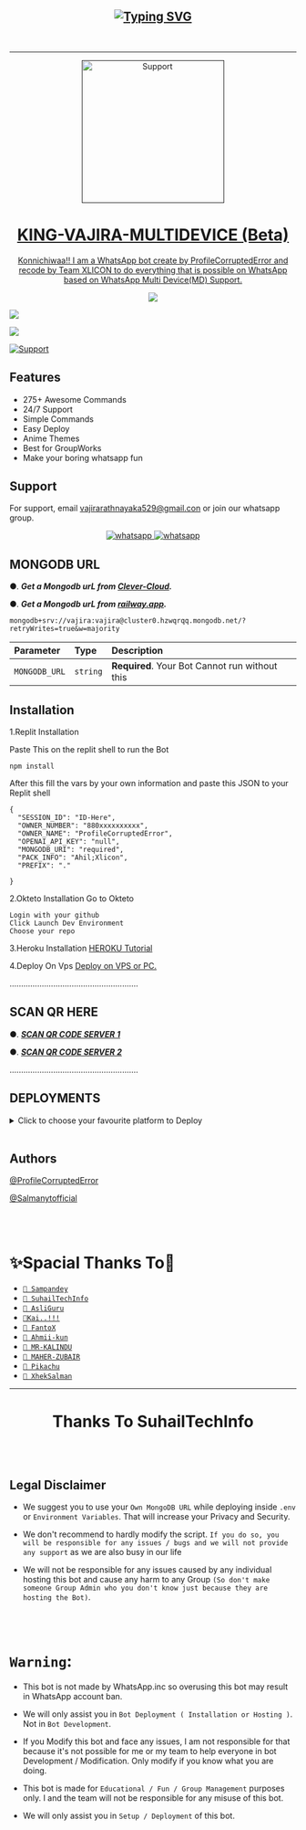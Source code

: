 
<div align="center">

## [![Typing SVG](https://readme-typing-svg.herokuapp.com?font=Rockstar-ExtraBold&color=F33A6A&lines=𝐖𝐞𝐥𝐜𝐨𝐦𝐞+𝐓𝐨+𝙆𝙄𝙉𝙂╺+𝙑𝘼𝙅𝙄𝙍𝘼+-+𝗕𝗢𝗧.;𝙿𝙾𝚆𝙴𝚁𝙳+𝙱𝚈:+𝚁𝙴𝙳+𝙳𝚁𝙰𝙶𝙾𝙽+𝚃𝙴𝙰𝙼;ℂ𝕣𝕖𝕒𝕥𝕖𝕕+𝕓𝕪:+𝙒𝙈.𝙑𝘼𝙅𝙄𝙍𝘼;𝐌𝐑:+☬𝔻𝔸ℝ𝕂༒𝙂𝘼𝙉𝙂𝙎࿐;💕ඉතිං+කොහොමද🙃;😁මොකද+කරන්නෙ🌹)](https://git.io/typing-svg)

<br>
<div>

</div>
<hr>
</div>
</div>
    </center>
</body>



</p>
<p align="center">
  <a href="">
    <img alt=Support height="250" src="https://telegra.ph/file/fb7993e24f7ecdaecbed5.jpg"> 
    </p>
    
</p>
<h1 align="center"> KING-VAJIRA-MULTIDEVICE (Beta)
</h1>
<p align="center"> 
  Konnichiwaa!! I am a WhatsApp bot create by ProfileCorruptedError and recode by Team XLICON to do everything that is possible on WhatsApp based on WhatsApp Multi Device(MD) Support.
  </p>

<p align="center"><img src="https://profile-counter.glitch.me/XLICON-MD/count.svg" /></p>

<p align="left"> 
  <a href="https://github.com/vajirabot1/KING-VAJIRA/stargazers">
    <img src="https://img.shields.io/github/stars/salmanytofficial/XLICON-MD?style=social">
    
   <p align="left">
  <a href="https://telegra.ph/file/fb7993e24f7ecdaecbed5.jpg/fork">
    <img src="https://img.shields.io/github/forks/salmanytofficial/XLICON-MD?label=Fork&style=social">
    
 
  <p align="left>
  <a href="https://github.com/vajirabot1"><img title="Support" src="https://img.shields.io/badge/Maintain-Yes-green.svg?style=for-the-badge&logo=xcode" /></a>
</p>

  
## Features

- 275+ Awesome Commands
- 24/7 Support
- Simple Commands
- Easy Deploy
- Anime Themes
- Best for GroupWorks
- Make your boring whatsapp fun


## Support

For support, email vajirarathnayaka529@gmail.con or join our whatsapp group.


<p align="center">
  <a aria-label="Join our chats" href="https://chat.whatsapp.com/BvNbfgOzzo77urGqoNjThk" target="_blank">
    <img alt="whatsapp" src="https://img.shields.io/badge/Join Group-25D366?style=for-the-badge&logo=whatsapp&logoColor=white" />
  </a>
<a aria-label="Support Contact" href="[(https://wa.me/94766943622?text=Hi!! ProfileCorruptedError Sir, I need Your Help)]" target="_blank">
    <img alt="whatsapp" src="https://img.shields.io/badge/Bot%20Whatsapp-25D366?style=for-the-badge&logo=whatsapp&logoColor=white" />
  </a>
  
</p>


## MONGODB URL


●.  ***Get a Mongodb urL from [Clever-Cloud](https://api.clever-cloud.com/v2/session/login).***

●.  ***Get a Mongodb urL from [railway.app](https://railway.app).***




```
mongodb+srv://vajira:vajira@cluster0.hzwqrqq.mongodb.net/?retryWrites=true&w=majority
```

| Parameter | Type     | Description                |
| :-------- | :------- | :------------------------- |
| `MONGODB_URL` | `string` | **Required**. Your Bot Cannot run without this|

## Installation

1.Replit Installation

Paste This on the replit shell to run the Bot

```
npm install
```

After this fill the vars by your own information and paste this JSON to your Replit shell

```
{
  "SESSION_ID": "ID-Here",
  "OWNER_NUMBER": "880xxxxxxxxxx",
  "OWNER_NAME": "ProfileCorruptedError",
  "OPENAI_API_KEY": "null",
  "MONGODB_URI": "required",
  "PACK_INFO": "Ahil;Xlicon",
  "PREFIX": "."
   
}
```


2.Okteto Installation
Go to Okteto


```
Login with your github
Click Launch Dev Environment
Choose your repo
```


3.Heroku Installation 
[HEROKU Tutorial](https://youtu.be/hH2qZyUjuF4?si=vqpl-caoBSkpcVNH)


4.Deploy On Vps
[Deploy on VPS or PC.](https://github.com/vajirabot1/KING-VAJIRA/blob/main/deploy-on-vps.md)


  ........................................................
  



## SCAN QR HERE


●. ***[SCAN QR CODE SERVER 1](https://replit.com/@VajiraRathnayak/KING-VAJIRA-3?v=1)***
  
●. ***[SCAN QR CODE SERVER 2](https://secktorqrmd-4fab425d0d27.herokuapp.com/id)***

  ........................................................
  
  
  ## DEPLOYMENTS
  
  
  
  <details close>
<summary>Click to choose your favourite platform to Deploy</summary>
 
<br><br>   
   
<h4 align="center"> Deploy on Repl.it
</h4>

<p align="center" >
    <a href="https://repl.it/github/salmanytofficial/XLICON-MD">
    <img src="https://repl.it/badge/github/quiec/whatsasena" width="170px" alt="Deploy on REPLIT" >
    </a>
</p>

<p align="center" >
    <br>
    __________________________
    <br>
</p>



<br>
 
<h4 align="center"> Deploy on CodesSpace
</h4>

</p>

<p align="center" >
    <a href="https://github.com/codespaces/new">
    <img src="https://img.shields.io/badge/DEPLOY CODESPACE-h?color=black&style=for-the-badge&logo=visualstudiocode" width="170px" alt="Deploy on CodesSpaces" >
    </a>

</p>

<p align="center" >
    <br>
    __________________________
    <br>
</p>



<br>
 
<h4 align="center"> Deploy on Heroku
</h4>

</p>

<p align="center" >
    <a href="https://heroku.com/deploy?template=https://github.com/vajirabot1/KING-VAJIRA">
    <img src="https://www.herokucdn.com/deploy/button.png" width="170px" alt="Deploy on Heroku" >
    </a>

</p>

<p align="center" >
    <br>
    __________________________
    <br>
</p>




<br>
 
<h4 align="center"> Deploy On Koyeb
</h4>

</p>

<p align="center" >
    <a href="https://app.koyeb.com/apps/deploy?type=git&repository=github.com/https://github.com/salmanytofficial/XLICON-MD&branch=main&build_command=npm%20i&run_command=npm%20start&env[SESSION_ID]&env[OWNER_NUMBER]&env[MONGODB_URI]&&env[OWNER_NAME]&env[PREFIX]=.&env[THUMB_IMAGE]=https://telegra.ph/file/3c341828d86ee7a89c73f.jpg&env[email]=infiniteytff@gmail.com&env[global_url]=instagram.com/sla.sher_&env[FAKE_COUNTRY_CODE]=974&env[READ_MESSAGE]=false&env[DISABLE_PM]=false&env[ANTI_BAD_WORD]=fuck&env[WORKTYPE]=public&env[THEME]=GOJO&env[PACK_INFO]=XLICON;MD&name=xliconuser000&env[KOYEB_NAME]=profilecorruptederror&env[ANTILINK_VALUES]=chat.whatsapp.com&env[PORT]=8000">
    <img src="https://www.koyeb.com/static/images/deploy/button.svg" width="170px" alt="Deploy on Koyeb" >
    </a>

</p>

<p align="center" >
    <br>
    __________________________
    <br>
</p>



<br>


<h4 align="center"> Deploy on RailWay
</h4>
  
<p align="center">
    <a href="https://railway.app/new">
    <img src="https://railway.app/button.svg" alt="Deploy on Railway" width="170px">
    </a>
    
</p>

<p align="center" >
    <br>
    __________________________
    <br>

</p>




<br>


<h4 align="center"> Deploy on Okteto
</h4>
  
<p align="center">
    <a href="https://cloud.okteto.com">
    <img src="https://okteto.com/develop-okteto.svg" alt="Deploy on Okteto" width="170px">
    </a>
    
</p>

<p align="center" >
    <br>
    __________________________
    <br>

</p>



<br>

<h4 align="center"> Deploy on Mogenius
</h4>
  
<p align="center">
    <a href="https://studio.mogenius.com/">
    <img src="https://www.cloudflare.com/static/90073b1e5bd8a0765640a20febb3dc22/mogenius_logo_quer.png" alt="Deploy on Mogenius" width="170px">
    </a>
    
</p>

<p align="center" >
    <br>
    __________________________
    <br>
</p>

<br>

<h4 align="center"> Deploy on Uffizzi
</h4>
  
<p align="center">
    <a href="https://www.uffizzi.com/">
    <img src="https://i.ibb.co/Y29Kv4X/Screenshot-195.png" alt="Deploy on Uffizzi" width="125px">
    </a>
    
</p>

<br>

<h4 align="center"> Deploy on BoxMineWorld
</h4>
  
<p align="center">
    <a href="https://dash.boxmineworld.com/">
    <img src="https://graph.org/file/2af0e67f320986702ea24.jpg" alt="Deploy on Boxmineworld" width="175px">
    </a>
    <br>

</p>

<p align="center" >
    <br>
    __________________________
    <br>
</p>



</details>

<br>




## Authors


[@ProfileCorruptedError](https://www.github.com/ahil15)

[@Salmanytofficial](https://www.github.com/salmanytofficial)



</br></br>
<h1 align="left">  ✨Spacial Thanks To🎯
</h1>

* [`🎐 Sampandey`](https://github.com/SamPandey001)
* [`🎐 SuhailTechInfo`](https://github.com/SuhailTechInfo)
* [`🎐 AsliGuru`](https://github.com/Guru322)
* [`🎐Kai..!!!`](https://github.com/Kai0071)
* [`🎐 FantoX`](https://github.com/FantoX001)
* [`🎐 Ahmii-kun`](https://github.com/Ahmii-kun)
* [`🎐 MR-KALINDU`](https://github.com/MR-KALINDU)
* [`🎐 MAHER-ZUBAIR`](https://github.com/Maher-Zubair)
* [`🎐 Pikachu`](https://github.com/PikaBotz)
* [`🎐 XhekSalman`](https://github.com/salmanytofficial)

---

</p>
<h1 align="center"> Thanks To SuhailTechInfo 
</h1>
 <br><br>






## Legal Disclaimer

- We suggest you to use your `Own MongoDB URL` while deploying inside `.env` or `Environment Variables`. That will increase your Privacy and Security.


- We don't recommend to hardly modify the script. `If you do so, you will be responsible for any issues / bugs and we will not provide any support` as we are also busy in our life

- We will not be responsible for any issues caused by any individual hosting this bot and cause any harm to any Group `(So don't make someone Group Admin who you don't know just because they are hosting the Bot)`.

<br><br>

# ```Warning```:
    
- This bot is not made by WhatsApp.inc so overusing this bot may result in WhatsApp account ban.

- We will only assist you in `Bot Deployment ( Installation or Hosting )`. Not in `Bot Development`.

- If you Modify this bot and face any issues, I am not responsible for that because it's not possible for me or my team to help everyone in bot Development / Modification. Only modify if you know what you are doing.


- This bot is made for `Educational / Fun / Group Management` purposes only. I and the team will not be responsible for any misuse of this bot.


- We will only assist you in `Setup / Deployment` of this bot.

<br><br>
